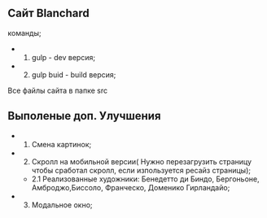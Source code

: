 ## Сайт Blanchard

команды; 
- 1. gulp - dev версия;
- 2. gulp buid - build версия;

Все файлы сайта в папке src

## Выполеные доп. Улучшения

- 1. Смена картинок;
- 2. Скролл на мобильной версии( Нужно перезагрузить страницу чтобы сработал скролл, если изпользуется ресайз страницы);
    - 2.1 Реализованные художники: Бенедетто ди Биндо, Бергоньоне, Амброджо,Биссоло, Франческо, Доменико Гирландайо;
- 3. Модальное окно;

